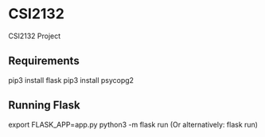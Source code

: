 # CSI2132
CSI2132 Project

## Requirements

pip3 install flask
pip3 install psycopg2

## Running Flask

export FLASK_APP=app.py
python3 -m flask run         (Or alternatively: flask run)
